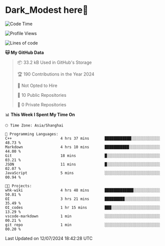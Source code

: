 # Dark_Modest here👋
<!--
<img align="left" src="https://github-readme-stats.vercel.app/api/top-langs/?username=DarkModest" height=255>
<img align="left" src="https://github-readme-stats.vercel.app/api?username=DarkModest&include_all_commits=true&count_private-true&custom_title=Dark_Modest'%20GitHub%20Stats&line_height=30&show_icons=true&hide_border=false&bg_color=ffffff&title_color=000000&icon_color=000000&text_color=463467"><br>
-->
<!--START_SECTION:waka-->
![Code Time](http://img.shields.io/badge/Code%20Time-78%20hrs%2019%20mins-blue)

![Profile Views](http://img.shields.io/badge/Profile%20Views-119-blue)

![Lines of code](https://img.shields.io/badge/From%20Hello%20World%20I%27ve%20Written-36.9%20thousand%20lines%20of%20code-blue)

**🐱 My GitHub Data** 

> 📦 33.2 kB Used in GitHub's Storage 
 > 
> 🏆 190 Contributions in the Year 2024
 > 
> 🚫 Not Opted to Hire
 > 
> 📜 10 Public Repositories 
 > 
> 🔑 0 Private Repositories 
 > 
📊 **This Week I Spent My Time On** 

```text
🕑︎ Time Zone: Asia/Shanghai

💬 Programming Languages: 
C++                      4 hrs 37 mins       ████████████░░░░░░░░░░░░░   48.73 % 
Markdown                 4 hrs 10 mins       ███████████░░░░░░░░░░░░░░   44.00 % 
Git                      18 mins             █░░░░░░░░░░░░░░░░░░░░░░░░   03.21 % 
JSON                     11 mins             █░░░░░░░░░░░░░░░░░░░░░░░░   02.07 % 
JavaScript               5 mins              ░░░░░░░░░░░░░░░░░░░░░░░░░   00.94 % 

🐱‍💻 Projects: 
whk-wiki                 4 hrs 48 mins       █████████████░░░░░░░░░░░░   50.81 % 
OI                       3 hrs 21 mins       █████████░░░░░░░░░░░░░░░░   35.49 % 
OI_codes                 1 hr 15 mins        ███░░░░░░░░░░░░░░░░░░░░░░   13.29 % 
vscode-markdown          1 min               ░░░░░░░░░░░░░░░░░░░░░░░░░   00.21 % 
git repo                 1 min               ░░░░░░░░░░░░░░░░░░░░░░░░░   00.20 % 
```


 Last Updated on 12/07/2024 18:42:28 UTC
<!--END_SECTION:waka-->

